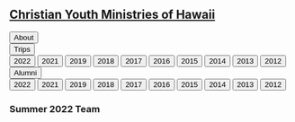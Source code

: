 
## [Christian Youth Ministries of Hawaii](/)

<div class="menu">
    <div id="button" class="button">
        <input type="button" value="About" onclick="window.location.href='/about'"/>
    </div>
    <div id="button" class="button dropdown">
        <input type="button" value="Trips" onclick="window.location.href=this.parentElement.children[1].children[0].getAttribute('href')"/>
        <div class="dropdown_content">
            <input type="button" value="2022" href='/2022/summer'   onclick="window.location.href=this.getAttribute('href')"/>
            <input type="button" value="2021" href='/2021/summer'   onclick="window.location.href=this.getAttribute('href')"/>
            <input type="button" value="2019" href='/2019/summer'   onclick="window.location.href=this.getAttribute('href')"/>
            <input type="button" value="2018" href='/2018/summer'   onclick="window.location.href=this.getAttribute('href')"/>
            <input type="button" value="2017" href='/2017/summer'   onclick="window.location.href=this.getAttribute('href')"/>
            <input type="button" value="2016" href='/2016/summer'   onclick="window.location.href=this.getAttribute('href')"/>
            <input type="button" value="2015" href='/2015/summer'   onclick="window.location.href=this.getAttribute('href')"/>
            <input type="button" value="2014" href='/2014/summer'   onclick="window.location.href=this.getAttribute('href')"/>
            <input type="button" value="2013" href='/2013/summer'   onclick="window.location.href=this.getAttribute('href')"/>
            <input type="button" value="2012" href='/2012/summer'   onclick="window.location.href=this.getAttribute('href')"/>
        </div>
    </div>
    <div id="button" class="button dropdown">
        <input type="button" value="Alumni" onclick="window.location.href=this.parentElement.children[1].children[0].getAttribute('href')"/>
        <div class="dropdown_content">
            <input type="button" value="2022" href='/2022/team'     onclick="window.location.href=this.getAttribute('href')"/>
            <input type="button" value="2021" href='/2021/team'     onclick="window.location.href=this.getAttribute('href')"/>
            <input type="button" value="2019" href='/2019/team'     onclick="window.location.href=this.getAttribute('href')"/>
            <input type="button" value="2018" href='/2018/team'     onclick="window.location.href=this.getAttribute('href')"/>
            <input type="button" value="2017" href='/2017/team'     onclick="window.location.href=this.getAttribute('href')"/>
            <input type="button" value="2016" href='/2016/team'     onclick="window.location.href=this.getAttribute('href')"/>
            <input type="button" value="2015" href='/2015/team'     onclick="window.location.href=this.getAttribute('href')"/>
            <input type="button" value="2014" href='/2014/team'     onclick="window.location.href=this.getAttribute('href')"/>
            <input type="button" value="2013" href='/2013/team'     onclick="window.location.href=this.getAttribute('href')"/>
            <input type="button" value="2012" href='/2012/team'     onclick="window.location.href=this.getAttribute('href')"/>
        </div>
    </div>
</div>

### Summer 2022 Team


